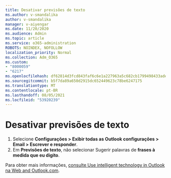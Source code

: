 ```yaml
---
title: Desativar previsões de texto
ms.author: v-smandalika
author: v-smandalika
manager: v-aiyengar
ms.date: 11/20/2020
ms.audience: Admin
ms.topic: article
ms.service: o365-administration
ROBOTS: NOINDEX, NOFOLLOW
localization_priority: Normal
ms.collection: Adm_O365
ms.custom:
- "8000059"
- "6217"
ms.openlocfilehash: df62814d3fcd843faf6c6e1a227963a5c682cb1799498433ade15ab1b9e9a6fe
ms.sourcegitcommit: b5f7da89a650d2915dc652449623c78be6247175
ms.translationtype: MT
ms.contentlocale: pt-BR
ms.lasthandoff: 08/05/2021
ms.locfileid: "53920239"
---
```

# <a name="turn-off-text-predictions"></a>Desativar previsões de texto

1. Selecione **Configurações > Exibir todas as Outlook configurações > Email > Escrever e responder**.
2. Em **Previsões de texto**, não selecionar Sugerir palavras de **frases à medida que eu digito**.

Para obter mais informações, [consulte Use intelligent technology in Outlook na Web and Outlook.com](https://support.microsoft.com/office/use-intelligent-technology-in-outlook-on-the-web-and-outlook-com-24b30683-8340-4b69-b8ac-4193ec528a70).